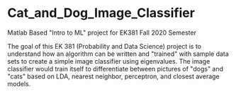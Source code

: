 # Cat_and_Dog_Image_Classifier
Matlab Based "Intro to ML" project for EK381 Fall 2020 Semester

The goal of this EK 381 (Probability and Data Science) project is to understand how an algorithm can be written and "trained" with sample data sets to create a simple image classifier using eigenvalues. The image classifier would train itself to differentiate between pictures of "dogs" and "cats" based on LDA, nearest neighbor, perceptron, and closest average models.
